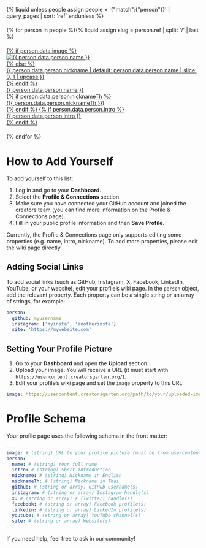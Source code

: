 {% liquid
unless people
assign people = '{"match":{"person"}}' | query_pages | sort: 'ref'
endunless
%}
<div class="people-grid">
{% for person in people %}{% liquid
assign slug = person.ref | split: '/' | last
%}
  <div class="person-card">
    <a href="/People/{{slug}}" class="person-link">
      {% if person.data.image %}
        <div class="person-image">
          <img src="{{ person.data.image }}" alt="{{ person.data.person.name }}" loading="lazy">
        </div>
      {% else %}
        <div class="person-image person-image-placeholder">
          <span>{{ person.data.person.nickname | default: person.data.person.name | slice: 0, 1 | upcase }}</span>
        </div>
      {% endif %}
      <div class="person-info">
        <div class="person-name">{{ person.data.person.name }}</div>
        {% if person.data.person.nicknameTh %}
          <div class="person-nickname">({{ person.data.person.nicknameTh }})</div>
        {% endif %}
        {% if person.data.person.intro %}
          <div class="person-intro">{{ person.data.person.intro }}</div>
        {% endif %}
      </div>
    </a>
  </div>
{% endfor %}
</div>
<style>
.people-grid {
  display: grid;
  grid-template-columns: repeat(auto-fill, minmax(250px, 1fr));
  gap: 20px;
  margin: 20px 0;
}

.person-card {
  border: 1px solid #e0e0e0;
  border-radius: 8px;
  overflow: hidden;
  transition: transform 0.2s, box-shadow 0.2s;
}

.person-card:hover {
  transform: translateY(-3px);
  box-shadow: 0 4px 12px rgba(0,0,0,0.1);
}

.person-link {
  display: block;
  text-decoration: none;
  color: inherit;
}

.person-image {
  height: 200px;
  background-color: #f0f0f0;
  display: flex;
  align-items: center;
  justify-content: center;
  overflow: hidden;
}

.person-image img {
  width: 100%;
  height: 100%;
  object-fit: cover;
}

.person-image-placeholder {
  background-color: #6366f1;
  color: white;
  font-size: 3rem;
  font-weight: bold;
}

.person-info {
  padding: 15px;
}

.person-name {
  font-weight: bold;
  margin-bottom: 5px;
  font-size: 1.1rem;
  color: #333;
}

.person-nickname {
  font-size: 0.9rem;
  color: #666;
  margin-bottom: 5px;
}

.person-intro {
  font-size: 0.9rem;
  color: #555;
  overflow: hidden;
  text-overflow: ellipsis;
  display: -webkit-box;
  -webkit-line-clamp: 2;
  -webkit-box-orient: vertical;
}

@media (max-width: 600px) {
  .people-grid {
    grid-template-columns: repeat(auto-fill, minmax(150px, 1fr));
    gap: 15px;
  }
  
  .person-image {
    height: 150px;
  }
  
  .person-info {
    padding: 10px;
  }
  
  .person-name {
    font-size: 1rem;
  }
}
</style>

# How to Add Yourself

To add yourself to this list:

1. Log in and go to your **Dashboard**.
2. Select the **Profile & Connections** section.
3. Make sure you have connected your GitHub account and joined the creators team (you can find more information on the Profile & Connections page).
4. Fill in your public profile information and then **Save Profile**.

Currently, the Profile & Connections page only supports editing some properties (e.g. name, intro, nickname). To add more properties, please edit the wiki page directly.

## Adding Social Links

To add social links (such as GitHub, Instagram, X, Facebook, LinkedIn, YouTube, or your website), edit your profile’s wiki page. In the `person` object, add the relevant property. Each property can be a single string or an array of strings, for example:

```yaml
person:
  github: myusername
  instagram: ['myinsta', 'anotherinsta']
  site: 'https://mywebsite.com'
```

## Setting Your Profile Picture

1. Go to your **Dashboard** and open the **Upload** section.
2. Upload your image. You will receive a URL (it must start with `https://usercontent.creatorsgarten.org/`).
3. Edit your profile’s wiki page and set the `image` property to this URL:

```yaml
image: https://usercontent.creatorsgarten.org/path/to/your/uploaded-image.png
```

# Profile Schema

Your profile page uses the following schema in the front matter:

```yaml
---
image: # (string) URL to your profile picture (must be from usercontent.creatorsgarten.org)
person:
  name: # (string) Your full name
  intro: # (string) Short introduction
  nickname: # (string) Nickname in English
  nicknameTh: # (string) Nickname in Thai
  github: # (string or array) GitHub username(s)
  instagram: # (string or array) Instagram handle(s)
  x: # (string or array) X (Twitter) handle(s)
  facebook: # (string or array) Facebook profile(s)
  linkedin: # (string or array) LinkedIn profile(s)
  youtube: # (string or array) YouTube channel(s)
  site: # (string or array) Website(s)
---
```

If you need help, feel free to ask in our community!
